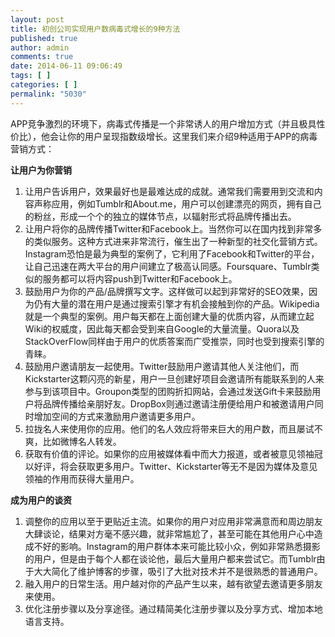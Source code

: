 ```yaml
---
layout: post
title: 初创公司实现用户数病毒式增长的9种方法
published: true
author: admin
comments: true
date: 2014-06-11 09:06:49
tags: [ ]
categories: [ ]
permalink: "5030"
---
```

APP竞争激烈的环境下，病毒式传播是一个非常诱人的用户增加方式（并且极具性价比），他会让你的用户呈现指数级增长。这里我们来介绍9种适用于APP的病毒营销方式：



**让用户为你营销**

  1. 让用户告诉用户，效果最好也是最难达成的成就。通常我们需要用到交流和内容声称应用，例如Tumblr和About.me，用户可以创建漂亮的网页，拥有自己的粉丝，形成一个个的独立的媒体节点，以辐射形式将品牌传播出去。
  2. 让用户将你的品牌传播Twitter和Facebook上。当然你可以在国内找到非常多的类似服务。这种方式进来非常流行，催生出了一种新型的社交化营销方式。Instagram恐怕是最为典型的案例了，它利用了Facebook和Twitter的平台，让自己迅速在两大平台的用户间建立了极高认同感。Foursquare、Tumblr类似的服务都可以将内容push到Twitter和Facebook上。
  3. 鼓励用户为你的产品/品牌撰写文字。这样做可以起到非常好的SEO效果，因为仍有大量的潜在用户是通过搜索引擎才有机会接触到你的产品。Wikipedia就是一个典型的案例。用户每天都在上面创建大量的优质内容，从而建立起Wiki的权威度，因此每天都会受到来自Google的大量流量。Quora以及StackOverFlow同样由于用户的优质答案而广受推崇，同时也受到搜索引擎的青睐。
  4. 鼓励用户邀请朋友一起使用。Twitter鼓励用户邀请其他人关注他们，而Kickstarter这颗闪亮的新星，用户一旦创建好项目会邀请所有能联系到的人来参与到该项目中。Groupon类型的团购折扣网站，会通过发送Gift卡来鼓励用户将品牌传播给亲朋好友。DropBox则通过邀请注册便给用户和被邀请用户同时增加空间的方式来激励用户邀请更多用户。
  5. 拉拢名人来使用你的应用。他们的名人效应将带来巨大的用户数，而且屡试不爽，比如微博名人转发。
  6. 获取有价值的评论。如果你的应用被媒体看中而大力报道，或者被意见领袖冠以好评，将会获取更多用户。Twitter、Kickstarter等无不是因为媒体及意见领袖的作用而获得大量用户。

**成为用户的谈资**

  1. 调整你的应用以至于更贴近主流。如果你的用户对应用非常满意而和周边朋友大肆谈论，结果对方毫不感兴趣，就非常尴尬了，甚至可能在其他用户心中造成不好的影响。Instagram的用户群体本来可能比较小众，例如非常熟悉摄影的用户，但是由于每个人都在谈论他，最后大量用户都来尝试它。而Tumblr由于大大简化了维护博客的步骤，吸引了大批对技术并不是很熟悉的普通用户。
  2. 融入用户的日常生活。用户越对你的产品产生以来，越有欲望去邀请更多朋友来使用。
  3. 优化注册步骤以及分享途径。通过精简美化注册步骤以及分享方式、增加本地语言支持。